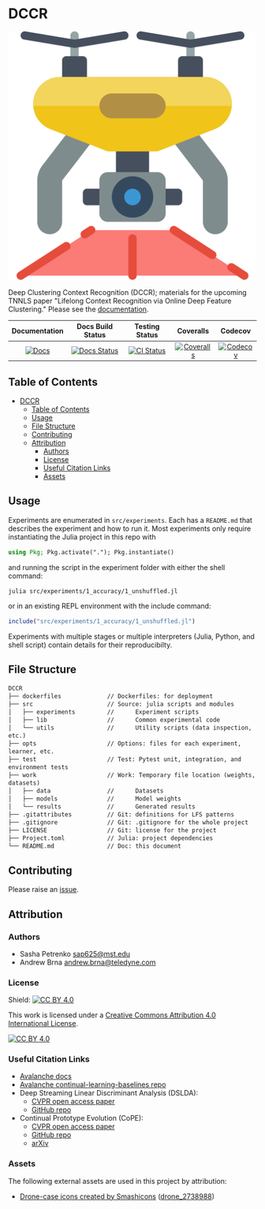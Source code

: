 # DCCR

[![dccr-header](docs/src/assets/logo.png)][docs-url]

Deep Clustering Context Recognition (DCCR); materials for the upcoming TNNLS paper "Lifelong Context Recognition via Online Deep Feature Clustering."
Please see the [documentation][docs-url].

| **Documentation** | **Docs Build Status**|  **Testing Status** | **Coveralls** | **Codecov** |
|:-----------------:|:--------------------:|:-------------------:|:-------------:|:-----------:|
| [![Docs][docs-img]][docs-url] | [![Docs Status][doc-status-img]][doc-status-url] | [![CI Status][ci-img]][ci-url] | [![Coveralls][coveralls-img]][coveralls-url] | [![Codecov][codecov-img]][codecov-url] |

[doc-status-img]: https://github.com/AP6YC/DCCR/actions/workflows/Documentation.yml/badge.svg
[doc-status-url]: https://github.com/AP6YC/DCCR/actions/workflows/Documentation.yml

[docs-img]: https://img.shields.io/badge/docs-blue.svg
[docs-url]: https://AP6YC.github.io/DCCR/dev/

[ci-img]: https://github.com/AP6YC/DCCR/workflows/CI/badge.svg
[ci-url]: https://github.com/AP6YC/DCCR/actions?query=workflow%3ACI

[codecov-img]: https://codecov.io/gh/AP6YC/DCCR/branch/main/graph/badge.svg
[codecov-url]: https://codecov.io/gh/AP6YC/DCCR

[coveralls-img]: https://coveralls.io/repos/github/AP6YC/DCCR/badge.svg?branch=main
[coveralls-url]: https://coveralls.io/github/AP6YC/DCCR?branch=main

[issues-url]: https://github.com/AP6YC/DCCR/issues

## Table of Contents

- [DCCR](#dccr)
  - [Table of Contents](#table-of-contents)
  - [Usage](#usage)
  - [File Structure](#file-structure)
  - [Contributing](#contributing)
  - [Attribution](#attribution)
    - [Authors](#authors)
    - [License](#license)
    - [Useful Citation Links](#useful-citation-links)
    - [Assets](#assets)

## Usage

Experiments are enumerated in `src/experiments`.
Each has a `README.md` that describes the experiment and how to run it.
Most experiments only require instantiating the Julia project in this repo with

```julia
using Pkg; Pkg.activate("."); Pkg.instantiate()
```

and running the script in the experiment folder with either the shell command:

```shell
julia src/experiments/1_accuracy/1_unshuffled.jl
```

or in an existing REPL environment with the include command:

```julia
include("src/experiments/1_accuracy/1_unshuffled.jl")
```

Experiments with multiple stages or multiple interpreters (Julia, Python, and shell script) contain details for their reproducibilty.

## File Structure

```
DCCR
├── dockerfiles             // Dockerfiles: for deployment
├── src                     // Source: julia scripts and modules
│   ├── experiments         //      Experiment scripts
│   ├── lib                 //      Common experimental code
│   └── utils               //      Utility scripts (data inspection, etc.)
├── opts                    // Options: files for each experiment, learner, etc.
├── test                    // Test: Pytest unit, integration, and environment tests
├── work                    // Work: Temporary file location (weights, datasets)
│   ├── data                //      Datasets
│   ├── models              //      Model weights
│   └── results             //      Generated results
├── .gitattributes          // Git: definitions for LFS patterns
├── .gitignore              // Git: .gitignore for the whole project
├── LICENSE                 // Git: license for the project
├── Project.toml            // Julia: project dependencies
└── README.md               // Doc: this document
```

## Contributing

Please raise an [issue][issues-url].

## Attribution

### Authors

- Sasha Petrenko <sap625@mst.edu>
- Andrew Brna <andrew.brna@teledyne.com>

### License

Shield: [![CC BY 4.0][cc-by-shield]][cc-by]

This work is licensed under a
[Creative Commons Attribution 4.0 International License][cc-by].

[![CC BY 4.0][cc-by-image]][cc-by]

[cc-by]: http://creativecommons.org/licenses/by/4.0/
[cc-by-image]: https://i.creativecommons.org/l/by/4.0/88x31.png
[cc-by-shield]: https://img.shields.io/badge/License-CC%20BY%204.0-lightgrey.svg

### Useful Citation Links

- [Avalanche docs](https://avalanche.continualai.org/)
- [Avalanche continual-learning-baselines repo](https://github.com/ContinualAI/continual-learning-baselines)
- Deep Streaming Linear Discriminant Analysis (DSLDA):
  - [CVPR open access paper](https://openaccess.thecvf.com/content_CVPRW_2020/papers/w15/Hayes_Lifelong_Machine_Learning_With_Deep_Streaming_Linear_Discriminant_Analysis_CVPRW_2020_paper.pdf.)
  - [GitHub repo](https://github.com/tyler-hayes/Deep_SLDA)
- Continual Prototype Evolution (CoPE):
  - [CVPR open access paper](https://openaccess.thecvf.com/content/ICCV2021/papers/De_Lange_Continual_Prototype_Evolution_Learning_Online_From_Non-Stationary_Data_Streams_ICCV_2021_paper.pdf)
  - [GitHub repo](https://github.com/Mattdl/ContinualPrototypeEvolution)
  - [arXiv](https://arxiv.org/abs/2009.00919)

### Assets

The following external assets are used in this project by attribution:

- [Drone-case icons created by Smashicons](https://www.flaticon.com/free-icons/drone-case) ([drone_2738988](https://www.flaticon.com/free-icon/drone_2738988))
